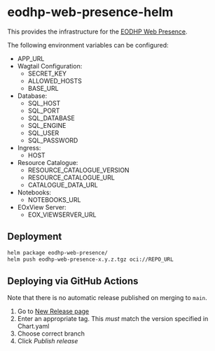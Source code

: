 # eodhp-web-presence-helm

This provides the infrastructure for the [EODHP Web Presence](https://github.com/UKEODHP/eodhp-web-presence).

The following environment variables can be configured:
- APP_URL
- Wagtail Configuration:
  - SECRET_KEY
  - ALLOWED_HOSTS
  - BASE_URL
- Database:
  - SQL_HOST
  - SQL_PORT
  - SQL_DATABASE
  - SQL_ENGINE
  - SQL_USER
  - SQL_PASSWORD
- Ingress:
  - HOST
- Resource Catalogue:
  - RESOURCE_CATALOGUE_VERSION
  - RESOURCE_CATALOGUE_URL
  - CATALOGUE_DATA_URL
- Notebooks:
  - NOTEBOOKS_URL
- EOxView Server:
  - EOX_VIEWSERVER_URL

## Deployment
```bash
helm package eodhp-web-presence/
helm push eodhp-web-presence-x.y.z.tgz oci://REPO_URL
```


## Deploying via GitHub Actions
Note that there is no automatic release published on merging to `main`.
1. Go to [New Release page](https://github.com/UKEODHP/eodhp-web-presence-helm/releases/new)
2. Enter an appropriate tag. This _must_ match the version specified in Chart.yaml
3. Choose correct branch
4. Click _Publish release_